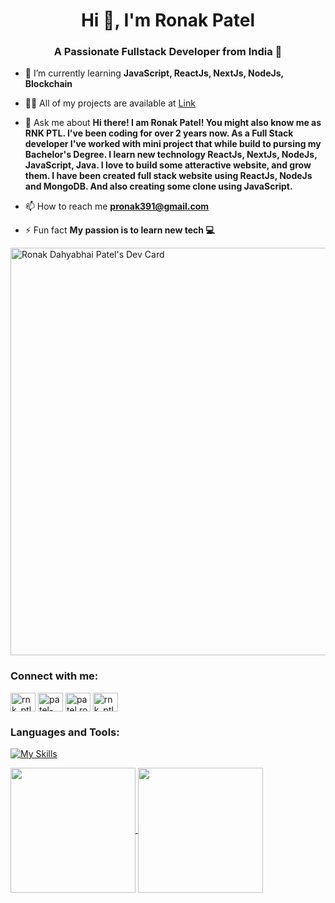 <h1 align="center">Hi 👋, I'm Ronak Patel</h1>
<h3 align="center">A Passionate Fullstack Developer from India 🚀</h3>

- 🌱 I’m currently learning **JavaScript, ReactJs, NextJs, NodeJs, Blockchain**

- 👨‍💻 All of my projects are available at [Link](https://portfolio-github-io-gules.vercel.app/)

- 💬 Ask me about **Hi there! I am Ronak Patel! You might also know me as RNK PTL. I've been coding for over 2 years now. As a Full Stack developer I've worked with mini project that while build to pursing my Bachelor's Degree. I learn new technology ReactJs, NextJs, NodeJs, JavaScript, Java. I love to build some atteractive website, and grow them. I have been created full stack website using ReactJs, NodeJs and MongoDB. And also creating some clone using JavaScript.**

- 📫 How to reach me **pronak391@gmail.com**

- ⚡ Fun fact **My passion is to learn new tech 💻**
  
<a href="https://app.daily.dev/rnk_dev"><img src="https://api.daily.dev/devcards/v2/OI6ObE6N5gENLccBNgKCQ.png?type=wide&r=wlf" width="652" alt="Ronak Dahyabhai Patel's Dev Card"/></a>
<h3 align="left">Connect with me:</h3>
<p align="left">
<a href="https://twitter.com/rnk_ptl_" target="blank"><img align="center" src="https://raw.githubusercontent.com/rahuldkjain/github-profile-readme-generator/master/src/images/icons/Social/twitter.svg" alt="rnk_ptl_" height="30" width="40" /></a>
<a href="https://linkedin.com/in/patel-ronak-433029202" target="blank"><img align="center" src="https://raw.githubusercontent.com/rahuldkjain/github-profile-readme-generator/master/src/images/icons/Social/linked-in-alt.svg" alt="patel-ronak-433029202" height="30" width="40" /></a>
<a href="https://fb.com/patel.ronak.5011516" target="blank"><img align="center" src="https://raw.githubusercontent.com/rahuldkjain/github-profile-readme-generator/master/src/images/icons/Social/facebook.svg" alt="patel.ronak.5011516" height="30" width="40" /></a>
<a href="https://instagram.com/rnk_ptl_" target="blank"><img align="center" src="https://raw.githubusercontent.com/rahuldkjain/github-profile-readme-generator/master/src/images/icons/Social/instagram.svg" alt="rnk_ptl_" height="30" width="40" /></a>
</p>

<h3 align="left">Languages and Tools:</h3>

[![My Skills](https://skillicons.dev/icons?i=js,ts,nodejs,react,nextjs,vue,nuxtjs,express,mongodb,pug,html,css,redux,pinia,linux,redis,postman,git,github,firebase,babel,bootstrap,tailwind,vuetify&theme=light)](https://skillicons.dev)

<a href="https://github.com/ronakptl996/github-readme-stats">
  <img height=200 align="center" src="https://github-readme-stats.vercel.app/api?username=ronakptl996&theme=vue-dark&show_icons=true" />
</a>
<a href="https://github.com/ronakptl996/convoychat">
  <img height=200 align="center" src="https://github-readme-stats.vercel.app/api/top-langs?username=ronakptl996&layout=compact&langs_count=8&card_width=320&theme=vue-dark" />
</a>
